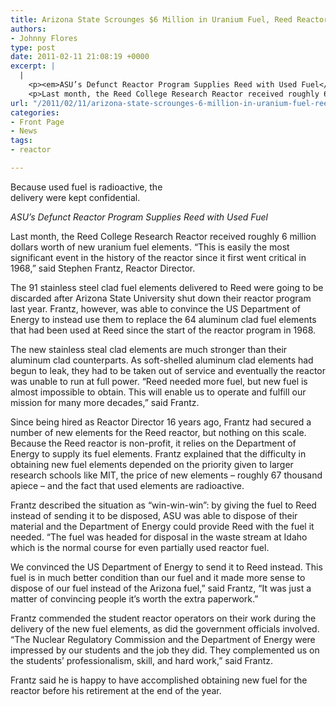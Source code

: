 ```yaml
---
title: Arizona State Scrounges $6 Million in Uranium Fuel, Reed Reactor Benefits
authors:
- Johnny Flores
type: post
date: 2011-02-11 21:08:19 +0000
excerpt: |
  |
    <p><em>ASU’s Defunct Reactor Program Supplies Reed with Used Fuel</em></p>
    <p>Last month, the Reed College Research Reactor received roughly 6  million dollars worth of new uranium fuel elements. “This is easily the  most significant event in the history of the reactor since it first went  critical in 1968,” said Stephen Frantz, Reactor Director.</p>
url: "/2011/02/11/arizona-state-scrounges-6-million-in-uranium-fuel-reed-reactor-benefits/"
categories:
- Front Page
- News
tags:
- reactor

---
```

<div style="width: 269px" class="wp-caption alignleft">
  <a href="https://i1.wp.com/www.reedquest.org/wp-content/uploads/2011/02/reactor.jpg"><img src="https://i1.wp.com/www.reedquest.org/wp-content/uploads/2011/02/reactor.jpg?resize=259%2C194" alt="" align="left" data-recalc-dims="1" /></a>
  
  <p class="wp-caption-text">
    Because used fuel is radioactive, the delivery were kept confidential.
  </p>
</div>

_ASU’s Defunct Reactor Program Supplies Reed with Used Fuel_

Last month, the Reed College Research Reactor received roughly 6 million dollars worth of new uranium fuel elements. “This is easily the most significant event in the history of the reactor since it first went critical in 1968,” said Stephen Frantz, Reactor Director.

The 91 stainless steel clad fuel elements delivered to Reed were going to be discarded after Arizona State University shut down their reactor program last year. Frantz, however, was able to convince the US Department of Energy to instead use them to replace the 64 aluminum clad fuel elements that had been used at Reed since the start of the reactor program in 1968.

The new stainless steal clad elements are much stronger than their aluminum clad counterparts. As soft-shelled aluminum clad elements had begun to leak, they had to be taken out of service and eventually the reactor was unable to run at full power. “Reed needed more fuel, but new fuel is almost impossible to obtain. This will enable us to operate and fulfill our mission for many more decades,” said Frantz.

Since being hired as Reactor Director 16 years ago, Frantz had secured a number of new elements for the Reed reactor, but nothing on this scale. Because the Reed reactor is non-profit, it relies on the Department of Energy to supply its fuel elements. Frantz explained that the difficulty in obtaining new fuel elements depended on the priority given to larger research schools like MIT, the price of new elements – roughly 67 thousand apiece – and the fact that used elements are radioactive.

Frantz described the situation as “win-win-win”: by giving the fuel to Reed instead of sending it to be disposed, ASU was able to dispose of their material and the Department of Energy could provide Reed with the fuel it needed. “The fuel was headed for disposal in the waste stream at Idaho which is the normal course for even partially used reactor fuel.
  
We convinced the US Department of Energy to send it to Reed instead. This fuel is in much better condition than our fuel and it made more sense to dispose of our fuel instead of the Arizona fuel,” said Frantz, “It was just a matter of convincing people it’s worth the extra paperwork.”

Frantz commended the student reactor operators on their work during the delivery of the new fuel elements, as did the government officials involved. “The Nuclear Regulatory Commission and the Department of Energy were impressed by our students and the job they did. They complemented us on the students’ professionalism, skill, and hard work,” said Frantz.

Frantz said he is happy to have accomplished obtaining new fuel for the reactor before his retirement at the end of the year.